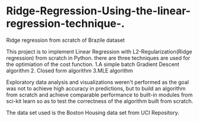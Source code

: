 # Ridge-Regression-Using-the-linear-regression-technique-.
Ridge regression from scratch of Brazile dataset


This project is to implement Linear Regression with L2-Regularization(Ridge regression) from scratch in Python.
there are three techniques are used for the optimiation of the cost function. 
1.A simple batch Gradient Descent algorithm
2. Closed form algorithm
3.MLE  algorithm

Exploratory data analysis and visualizations weren't performed as the goal was not to achieve high accuracy in predictions, but to build an algorithm from scratch and achieve comparable performance to built-in modules from sci-kit learn so as to test the correctness of the algorithm built from scratch.

The data set used is the Boston Housing data set from UCI Repository.
